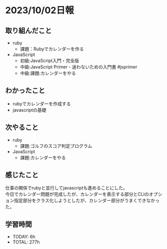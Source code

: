 # 2023/10/02日報
## 取り組んだこと
- ruby
  - 課題：Rubyでカレンダーを作る
- JavaScript
  - 初級:JavaScript入門・完全版
  - 中級:JavaScript Primer - 迷わないための入門書 #jsprimer
  - 中級:課題:カレンダーをやる

## わかったこと
- rubyでカレンダーを作成する
- javascriptの基礎

## 次やること
- ruby
  - 課題:ゴルフのスコア判定プログラム
- JavaScript
  - 課題:カレンダーをやる


## 感じたこと
仕事の関係でrubyと並行してjavascriptも進めることにした。  
今日でカレンダー問題が完成したが、カレンダーを表示する部分とCLIのオプション指定部分をクラス化しようとしたが、カレンダー部分がうまくできなかった。  

## 学習時間
- TODAY: 6h
- TOTAL: 277h
